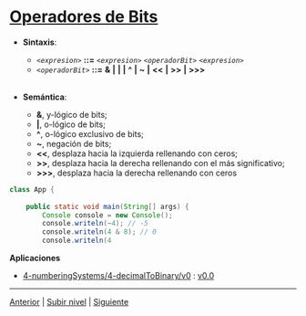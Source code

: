 # [Operadores de Bits](./README.md)

* **Sintaxis**:

	+ *`<expresion>`* **::=** *`<expresion>`* *`<operadorBit>`* *`<expresion>`*
	+ *`<operadorBit>`* **::=** **&** **|** **|** **|** **^** **|** **~** **|** **<<** **|** **>>** **|** **>>>**
<br><br>
* **Semántica**:

	+ **&**, y-lógico de bits;
	+ **|**, o-lógico de bits;
	+ **^**, o-lógico exclusivo de bits;
	+ **~**, negación de bits;
	+ **<<**, desplaza hacia la izquierda rellenando con ceros;
	+ **>>**, desplaza hacia la derecha rellenando con el más significativo;
	+ **>>>**, desplaza hacia la derecha rellenando con ceros


```java
class App {
    
    public static void main(String[] args) {
        Console console = new Console();
        console.writeln(~4); // -5
        console.writeln(4 & 8); // 0
        console.writeln(4
```

**Aplicaciones** 

* [4-numberingSystems/4-decimalToBinary/v0](https://github.com/USantaTecla-0-domains/0-simpleDomains/blob/master/docs/4-numberingSystems.md#4-decimaltobinaryv0) : [v0.0](https://github.com/USantaTecla-tech-java/src/blob/main/src/main/java/es/usantatecla/a4_numberingSystems/a4_decimalToBinary/v0_0/App.java)
---
[Anterior](../README.md) | [Subir nivel](../README.md) | [Siguiente](../u2ternaryOperator/README.md)
